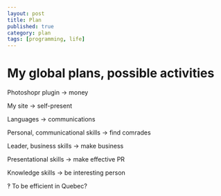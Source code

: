 ```yaml
---
layout: post
title: Plan
published: true
category: plan
tags: [programming, life]
---
```

# My global plans, possible activities

Photoshopr plugin → money

My site → self-present

Languages → communications

Personal, communicational skills → find comrades

Leader, business skills → make business 

Presentational skills → make effective PR

Knowledge skills → be interesting person

‽ To be efficient in Quebec?



